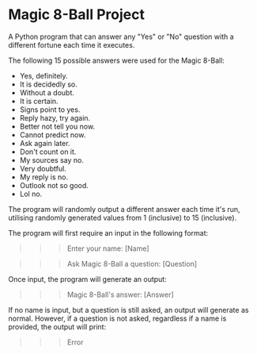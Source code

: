 # Magic 8-Ball Project

A Python program that can answer any "Yes" or "No" question with a different fortune each time it executes. 

The following 15 possible answers were used for the Magic 8-Ball:
  - Yes, definitely.
  - It is decidedly so.
  - Without a doubt.
  - It is certain.
  - Signs point to yes.
  - Reply hazy, try again.
  - Better not tell you now.
  - Cannot predict now.
  - Ask again later.
  - Don't count on it.
  - My sources say no.
  - Very doubtful.
  - My reply is no.
  - Outlook not so good.
  - Lol no.

The program will randomly output a different answer each time it's run, utilising randomly generated values from 1 (inclusive) to 15 (inclusive). 

The program will first require an input in the following format:
>>> Enter your name: [Name]

>>> Ask Magic 8-Ball a question: [Question]

Once input, the program will generate an output:
>>> Magic 8-Ball's answer: [Answer]

If no name is input, but a question is still asked, an output will generate as normal. 
However, if a question is not asked, regardless if a name is provided, the output will print:
>>> Error
